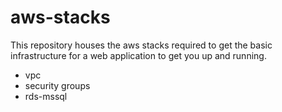 # aws-stacks
This repository houses the aws stacks required to get the basic infrastructure for a web application to get you up and running.
- vpc
- security groups
- rds-mssql
